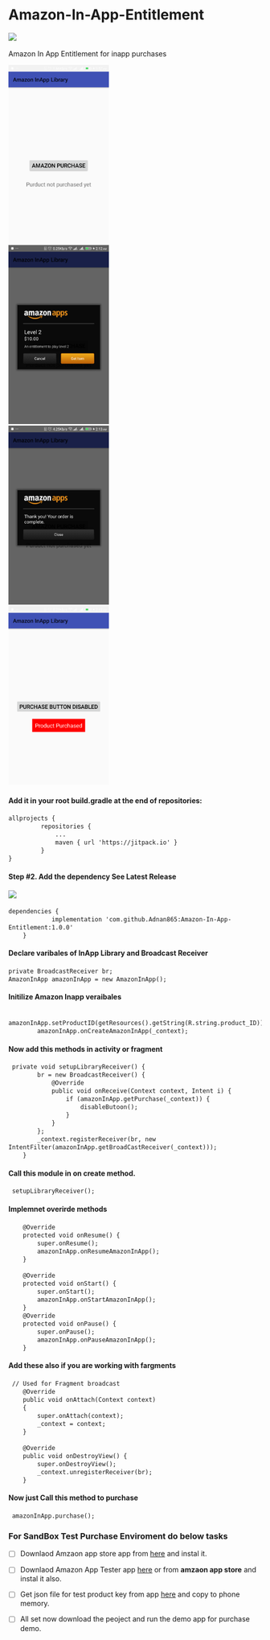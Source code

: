 # Amazon-In-App-Entitlement
[![](https://jitpack.io/v/Adnan865/Amazon-In-App-Entitlement.svg)](https://jitpack.io/#Adnan865/Amazon-In-App-Entitlement)

Amazon In App Entitlement for inapp purchases


<p>

<div class="row">
   <div class="column">
<a target="_blank" rel="noopener noreferrer" href="https://github.com/Adnan865/Amazon-In-App-Entitlement/blob/master/extras/Screenshots/1.png">
<img src="https://github.com/Adnan865/Amazon-In-App-Entitlement/blob/master/extras/Screenshots/1.png" height="auto" width="200"></a> 
	  </dive>

 <div class="column">
<a target="_blank" rel="noopener noreferrer" href="https://github.com/Adnan865/Amazon-In-App-Entitlement/blob/master/extras/Screenshots/2.png">
<img src="https://github.com/Adnan865/Amazon-In-App-Entitlement/blob/master/extras/Screenshots/2.png" height="auto" width="200"></a>
	  </div>

 <div class="column">
<a target="_blank" rel="noopener noreferrer" href="https://github.com/Adnan865/Amazon-In-App-Entitlement/blob/master/extras/Screenshots/3.png">
<img src="https://github.com/Adnan865/Amazon-In-App-Entitlement/blob/master/extras/Screenshots/3.png" height="auto" width="200"></a>
	</div>

 <div class="column">
<a target="_blank" rel="noopener noreferrer" href="https://github.com/Adnan865/Amazon-In-App-Entitlement/blob/master/extras/Screenshots/4.png">
<img src="https://github.com/Adnan865/Amazon-In-App-Entitlement/blob/master/extras/Screenshots/4.png" height="auto" width="200"></a>
</div>
</div>
</p>



<h4>Add it in your root build.gradle at the end of repositories:</h4>


```
allprojects {
		 repositories {
			 ...
			 maven { url 'https://jitpack.io' }
		 }
}
```

<h4>Step #2. Add the dependency See Latest Release</h4> 

[![](https://jitpack.io/v/Adnan865/Amazon-In-App-Entitlement.svg)](https://jitpack.io/#Adnan865/Amazon-In-App-Entitlement)

```
dependencies {
	        implementation 'com.github.Adnan865:Amazon-In-App-Entitlement:1.0.0'
	}
```
 
<h4>Declare varibales of InApp Library and Broadcast Receiver</h4>

```
private BroadcastReceiver br;
AmazonInApp amazonInApp = new AmazonInApp();
```

<h4>Initilize Amazon Inapp veraibales</h4>

```
 amazonInApp.setProductID(getResources().getString(R.string.product_ID));
        amazonInApp.onCreateAmazonInApp(_context);
```


<h4>Now add this methods in activity or fragment</h4>

```
 private void setupLibraryReceiver() {
        br = new BroadcastReceiver() {
            @Override
            public void onReceive(Context context, Intent i) {
                if (amazonInApp.getPurchase(_context)) {
                    disableButoon();
                }
            }
        };
        _context.registerReceiver(br, new IntentFilter(amazonInApp.getBroadCastReceiver(_context)));
    }
```

<h4>Call this module in on create method.</h4>

```
 setupLibraryReceiver();
 ```

<h4>Implemnet overirde methods</h4>

```
    @Override
    protected void onResume() {
        super.onResume();
        amazonInApp.onResumeAmazonInApp();
    }

    @Override
    protected void onStart() {
        super.onStart();
        amazonInApp.onStartAmazonInApp();
    }
    @Override
    protected void onPause() {
        super.onPause();
        amazonInApp.onPauseAmazonInApp();
    }
```

<h4>Add these also if you are working with fargments</h4>

```
 // Used for Fragment broadcast
    @Override
    public void onAttach(Context context)
    {
        super.onAttach(context);
        _context = context;
    }

    @Override
    public void onDestroyView() {
        super.onDestroyView();
        _context.unregisterReceiver(br);
    }
```

<h4>Now just Call this method to purchase</h4>

```
 amazonInApp.purchase();
 ```
 

<h3>For SandBox Test Purchase Enviroment do below tasks</h3>


- [ ] Downlaod Amzaon app store app from [here](https://github.com/Adnan865/Amazon-In-App-Entitlement/blob/master/extras/amazonappstore.apk) and instal it.
- [ ] Downlaod Amazon App Tester app [here](https://www.amazon.com/Amazon-App-Tester/dp/B00BN3YZM2/) or from <b>amzaon app store</b> and instal it also.
- [ ] Get json file for test product key from app [here](https://github.com/Adnan865/Amazon-In-App-Entitlement/blob/master/extras/amazon.sdktester.json) and copy to phone memory.
- [ ] All set now download the peoject and run the demo app for purchase demo.


